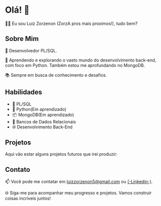 # Olá! 👋

👨‍💻 Eu sou Luiz Zorzenon (ZorzA pros mais proximos!), tudo bem? 

## Sobre Mim

🌟 Desenvolvedor PL/SQL.

🚀 Aprendendo e explorando o vasto mundo do desenvolvimento back-end, com foco em Python. Também estou me aprofundando no MongoDB.

📚 Sempre em busca de conhecimento e desafios.

## Habilidades

- 💼 PL/SQL
- 🐍 Python(Em aprendizado)
- 📦 MongoDB(Em aprendizado)
- 💾 Bancos de Dados Relacionais
- 🌐 Desenvolvimento Back-End

## Projetos

Aqui vão estar alguns projetos futuros que irei produzir:


## Contato

📫 Você pode me contatar em luizzorzenon5@gmail.com ou [(-Linkedin-)](https://www.linkedin.com/in/luiz-zorzenon-681889130/).

🌐 Siga-me para acompanhar meu progresso e projetos. Vamos construir coisas incríveis juntos!
